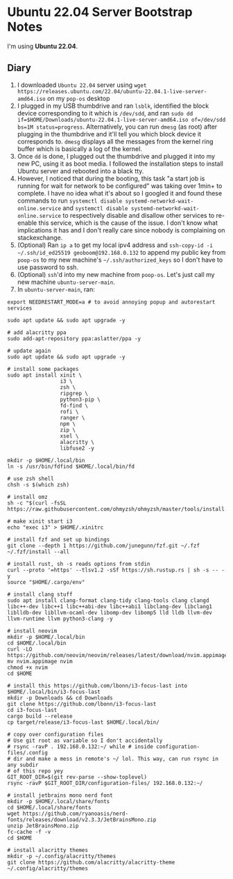 # Ubuntu 22.04 Server Bootstrap Notes

I'm using **Ubuntu 22.04**.

## Diary

1. I downloaded `Ubuntu 22.04` server using `wget https://releases.ubuntu.com/22.04/ubuntu-22.04.1-live-server-amd64.iso` on my `pop-os` desktop
1. I plugged in my USB thumbdrive and ran `lsblk`, identified the block device corresponding to it which is `/dev/sdd`, and ran `sudo dd if=$HOME/Downloads/ubuntu-22.04.1-live-server-amd64.iso of=/dev/sdd bs=1M status=progress`. Alternatively, you can run `dmesg` (as root) after plugging in the thumbdrive and it'll tell you which block device it corresponds to. `dmesg` displays all the messages from the kernel ring buffer which is basically a log of the kernel.
1. Once `dd` is done, I plugged out the thumbdrive and plugged it into my new PC, using it as boot media. I followed the installation steps to install Ubuntu server and rebooted into a black tty.
1. However, I noticed that during the booting, this task "a start job is running for wait for network to be configured" was taking over 1min+ to complete. I have no idea what it's about so I googled it and found these commands to run `systemctl disable systemd-networkd-wait-online.service` and `systemctl disable systemd-networkd-wait-online.service` to respectively disable and disallow other services to re-enable this service, which is the cause of the issue. I don't know what implications it has and I don't really care since nobody is complaining on stackexchange.
1. (Optional) Ran `ip a` to get my local ipv4 address and `ssh-copy-id -i ~/.ssh/id_ed25519 geoboom@192.168.0.132` to append my public key from `poop-os` to my new machine's `~/.ssh/authorized_keys` so I don't have to use password to ssh.
1. (Optional) `ssh`'d into my new machine from `poop-os`. Let's just call my new machine `ubuntu-server-main`.
1. In `ubuntu-server-main`, ran:
```
export NEEDRESTART_MODE=a # to avoid annoying popup and autorestart services

sudo apt update && sudo apt upgrade -y

# add alacritty ppa
sudo add-apt-repository ppa:aslatter/ppa -y

# update again
sudo apt update && sudo apt upgrade -y

# install some packages
sudo apt install xinit \
                 i3 \
                 zsh \
                 ripgrep \
                 python3-pip \
                 fd-find \
                 rofi \
                 ranger \
                 npm \
                 zip \
                 xsel \
                 alacritty \
                 libfuse2 -y

mkdir -p $HOME/.local/bin
ln -s /usr/bin/fdfind $HOME/.local/bin/fd

# use zsh shell
chsh -s $(which zsh)

# install omz
sh -c "$(curl -fsSL https://raw.githubusercontent.com/ohmyzsh/ohmyzsh/master/tools/install.sh)"

# make xinit start i3
echo "exec i3" > $HOME/.xinitrc

# install fzf and set up bindings
git clone --depth 1 https://github.com/junegunn/fzf.git ~/.fzf
~/.fzf/install --all

# install rust, sh -s reads options from stdin
curl --proto '=https' --tlsv1.2 -sSf https://sh.rustup.rs | sh -s -- -y
source "$HOME/.cargo/env"

# install clang stuff
sudo apt install clang-format clang-tidy clang-tools clang clangd libc++-dev libc++1 libc++abi-dev libc++abi1 libclang-dev libclang1 liblldb-dev libllvm-ocaml-dev libomp-dev libomp5 lld lldb llvm-dev llvm-runtime llvm python3-clang -y

# install neovim
mkdir -p $HOME/.local/bin
cd $HOME/.local/bin
curl -LO https://github.com/neovim/neovim/releases/latest/download/nvim.appimage
mv nvim.appimage nvim
chmod +x nvim
cd $HOME

# install this https://github.com/lbonn/i3-focus-last into $HOME/.local/bin/i3-focus-last
mkdir -p Downloads && cd Downloads
git clone https://github.com/lbonn/i3-focus-last
cd i3-focus-last
cargo build --release
cp target/release/i3-focus-last $HOME/.local/bin/

# copy over configuration files
# Use git root as variable so I don't accidentally
# rsync -ravP . 192.168.0.132:~/ while # inside configuration-files/.config
# dir and make a mess in remote's ~/ lol. This way, can run rsync in any subdir
# of this repo yey
GIT_ROOT_DIR=$(git rev-parse --show-toplevel)
rsync -ravP $GIT_ROOT_DIR/configuration-files/ 192.168.0.132:~/

# install jetbrains mono nerd font
mkdir -p $HOME/.local/share/fonts
cd $HOME/.local/share/fonts
wget https://github.com/ryanoasis/nerd-fonts/releases/download/v2.3.3/JetBrainsMono.zip
unzip JetBrainsMono.zip
fc-cache -f -v
cd $HOME

# install alacritty themes
mkdir -p ~/.config/alacritty/themes
git clone https://github.com/alacritty/alacritty-theme ~/.config/alacritty/themes
```

